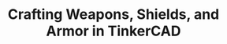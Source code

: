 ---
title: 'Crafting Weapons, Shields, and Armor in TinkerCAD'  
description: >  
  In this Jam, you'll be creating an awesome sword (or other item) in TinkerCAD. You will learn valuable skills around not only how to 3D model the sword example but also generally the ways designers think of their objects. Building something tangible while learning important concepts - two birds with one stone!
contributor: 'thesuperRL'  
thumbnail: 'https://media.discordapp.net/attachments/893657462790557716/1131005602185875466/Screenshot_2023-07-18_at_4.32.23_PM.png?width=1442&height=1064'
timeEstimate: '70 Min'  
difficulty: 'Beginner-Intermediate' 
keywords: 'Sword, CAD, 3D Design, Model, TinkerCAD, 3D Printing'  
language: 'CAD'
presentation: "" 
presentationPlay: "" 
presentationPDF: "" 
notes: "" 
poster: ""
video: "" 
slug: '3dmodel-sword'
---
